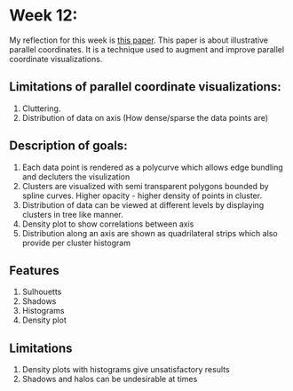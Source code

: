 # Week 12:

My reflection for this week is [this paper](http://citeseerx.ist.psu.edu/viewdoc/download?doi=10.1.1.150.9377&rep=rep1&type=pdf). 
This paper is about illustrative parallel coordinates. It is a technique used to augment and improve parallel coordinate visualizations.  

## Limitations of parallel coordinate visualizations:

1. Cluttering. 
2. Distribution of data on axis (How dense/sparse the data points are)

## Description of goals: 

1. Each data point is rendered as a polycurve which allows edge bundling and decluters the visulization
2. Clusters are visualized with semi transparent polygons bounded by spline curves. Higher opacity - higher density of points in cluster.
3. Distribution of data can be viewed at different levels by displaying clusters in tree like manner.
4. Density plot to show correlations between axis
5. Distribution along an axis are shown as quadrilateral strips which  also provide per cluster histogram

## Features
1. Sulhouetts
2. Shadows
3. Histograms
4. Density plot


## Limitations
1. Density plots with histograms give unsatisfactory results
2. Shadows and halos can be undesirable at times

